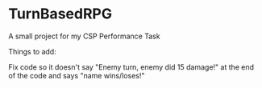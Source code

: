 # TurnBasedRPG
A small project for my CSP Performance Task

Things to add:

Fix code so it doesn't say "Enemy turn, enemy did 15 damage!" at the end of the code and says "name wins/loses!"

